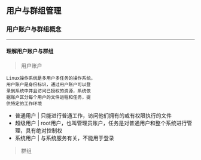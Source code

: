 ## 用户与群组管理
### 用户账户与群组概念
---
#### 理解用户账户与群组
> 用户账户
```
Linux操作系统是多用户多任务的操作系统，
用户账户是身份标识，通过用户账户可以登
录到系统中并且访问已授权的资源，系统依
据账户区分每个用户的文件进程和任务，提
供特定的工作环境
```
* 普通用户 | 只能进行普通工作，访问他们拥有的或有权限执行的文件
* 超级用户 | root用户，也叫管理员账户，任务是对普通用户和整个系统进行管理，具有绝对控制权
* 系统用户 | 与系统服务有关，不能用于登录
> 群组
